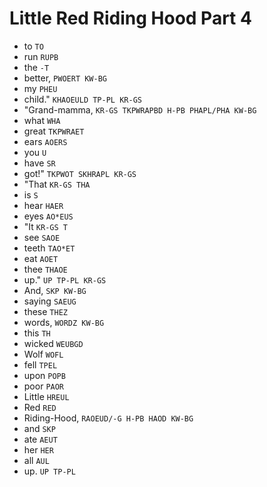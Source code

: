 # Little Red Riding Hood Part 4

* to `TO`
* run `RUPB`
* the `-T`
* better, `PWOERT KW-BG`
* my `PHEU`
* child." `KHAOEULD TP-PL KR-GS`
* "Grand-mamma, `KR-GS TKPWRAPBD H-PB PHAPL/PHA KW-BG`
* what `WHA`
* great `TKPWRAET`
* ears `AOERS`
* you `U`
* have `SR`
* got!" `TKPWOT SKHRAPL KR-GS`
* "That `KR-GS THA`
* is `S`
* hear `HAER`
* eyes `AO*EUS`
* "It `KR-GS T`
* see `SAOE`
* teeth `TAO*ET`
* eat `AOET`
* thee `THAOE`
* up." `UP TP-PL KR-GS`
* And, `SKP KW-BG`
* saying `SAEUG`
* these `THEZ`
* words, `WORDZ KW-BG`
* this `TH`
* wicked `WEUBGD`
* Wolf `WOFL`
* fell `TPEL`
* upon `POPB`
* poor `PAOR`
* Little `HREUL`
* Red `RED`
* Riding-Hood, `RAOEUD/-G H-PB HAOD KW-BG`
* and `SKP`
* ate `AEUT`
* her `HER`
* all `AUL`
* up. `UP TP-PL`
